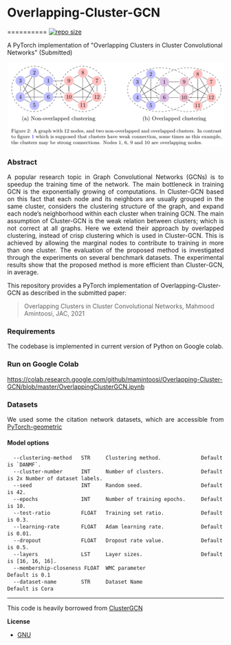 # Overlapping-Cluster-GCN
==========
 [![repo size](https://img.shields.io/github/repo-size/mamintoosi/Overlapping-Cluster-GCN.svg)](https://github.com/mamintoosi/Overlapping-Cluster-GCN/archive/master.zip)
 
A PyTorch implementation of "Overlapping Clusters in Cluster Convolutional Networks" (Submitted)
<p align="center">
  <img width="600" src="images/OverlappedClusters.png">
</p>

### Abstract

<p align="justify">
A popular research topic in Graph Convolutional Networks (GCNs) is to speedup
the training time of the network. The main bottleneck in training GCN is the
exponentially growing of computations.  In Cluster-GCN based on this fact that each
node and its neighbors are usually grouped in the same cluster, considers the
clustering structure of the graph, and expand each node’s neighborhood within
each cluster when training GCN. The main assumption of Cluster-GCN is the
weak relation between clusters; which is not correct at all graphs. Here we extend their approach by overlapped clustering, instead of crisp clustering which
is used in Cluster-GCN. This is achieved by allowing the marginal nodes to
contribute to training in more than one cluster. The evaluation of the proposed
method is investigated through the experiments on several benchmark datasets.
The experimental results show that the proposed method is more efficient than
Cluster-GCN, in average.
</p>

This repository provides a PyTorch implementation of Overlapping-Cluster-GCN as described in the submitted paper:

> Overlapping Clusters in Cluster Convolutional Networks,
> Mahmood Amintoosi,
> JAC, 2021

### Requirements
The codebase is implemented in current version of Python on Google colab.

### Run on Google Colab
https://colab.research.google.com/github/mamintoosi/Overlapping-Cluster-GCN/blob/master/OverlappingClusterGCN.ipynb

### Datasets
<p align="justify">
We used some the citation network datasets, which are accessible from <a href=https://pytorch-geometric.readthedocs.io/en/latest/modules/datasets.html>
PyTorch-geometric </a>
</p>

#### Model options
```
  --clustering-method   STR     Clustering method.             Default is `DANMF`.
  --cluster-number      INT     Number of clusters.            Default is 2x Number of dataset labels. 
  --seed                INT     Random seed.                   Default is 42.
  --epochs              INT     Number of training epochs.     Default is 10.
  --test-ratio          FLOAT   Training set ratio.            Default is 0.3.
  --learning-rate       FLOAT   Adam learning rate.            Default is 0.01.
  --dropout             FLOAT   Dropout rate value.            Default is 0.5.
  --layers              LST     Layer sizes.                   Default is [16, 16, 16]. 
  --membership-closeness FLOAT  WMC parameter					Default is 0.1
  --dataset-name		STR		Dataset Name					Default is Cora
```
-------------------------------------------------------

This code is heavily borrowed from <a href="https://github.com/benedekrozemberczki/ClusterGCN">ClusterGCN</a>

**License**

- [GNU](https://github.com/mamintoosi/ClusterGCN/blob/master/LICENSE)
